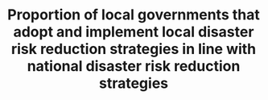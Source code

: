 ---
title: Proportion  of  local  governments  that  adopt  and  implement  local  disaster  risk  reduction  strategies  in  line  with  national  disaster  risk  reduction  strategies
permalink: /11-b-2/
sdg_goal: 11
layout: indicator
indicator: 11.b.2
indicator_variable: null
graph: null
graph_type_description: null
graph_status_notes: Posted
variable_description: null
variable_notes: null
un_designated_tier: '2'
target_id: 11.b
has_metadata: false
goal_meta_link: 'http://unstats.un.org/sdgs/files/metadata-compilation/Metadata-Goal-11.pdf'
goal_meta_link_page: 36
indicator_name: Proportion  of  local  governments  that  adopt  and  implement  local  disaster  risk  reduction  strategies  in  line  with  national  disaster  risk  reduction  strategies
target: >-
  By  2020,  substantially  increase  the  number  of  cities  and  human  settlements  adopting  and  implementing  integrated  policies  and  plans  towards  inclusion,  resource  efficiency,  mitigation  and  adaptation  to  climate  change,  resilience  to  disasters,  and  develop  and  implement,  in  line  with  the  Sendai  Framework  for  Disaster  Risk  Reduction  2015-2030,  holistic  disaster  risk  management  at  all  levels.
source_title: null
source_notes: null
published: true
graph_title: null
us_method_of_computation: >-
  US  Presidential  Policy  Directive  8:  National  Preparedness,  including  the  National  Preparedness  Goal  and  the  National  Preparedness  System
periodicity: Annual
unit_of_measure: Yes/no
date_metadata_updated: January  2017
source_agency_staff_name: Elan  Strait
source_agency_staff_email: Elan_P_Strait@nsc.eop.gov
source_agency_survey_dataset: National  Security  Council/Executive  Office  of  the  President
un_custodial_agency: UNISDR  

---